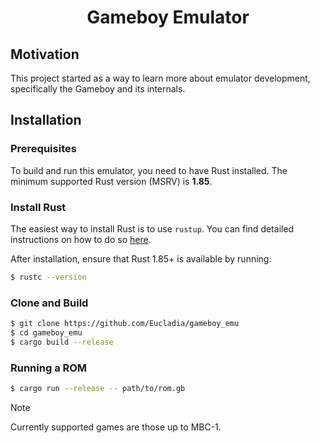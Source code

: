 <div align="center">
  <h1>Gameboy Emulator</h1>
</div>

## Motivation
This project started as a way to learn more about emulator development, specifically the Gameboy 
and its internals.

## Installation
### Prerequisites
To build and run this emulator, you need to have Rust installed. The minimum supported Rust version (MSRV) is **1.85**.

### Install Rust
The easiest way to install Rust is to use `rustup`. You can find detailed instructions on how to do so [here](https://www.rust-lang.org/tools/install).

After installation, ensure that Rust 1.85+ is available by running:
```sh
$ rustc --version
```

### Clone and Build
```sh
$ git clone https://github.com/Eucladia/gameboy_emu
$ cd gameboy_emu
$ cargo build --release
```

### Running a ROM
```sh
$ cargo run --release -- path/to/rom.gb
```
> [!NOTE]
>
> Currently supported games are those up to MBC-1.
